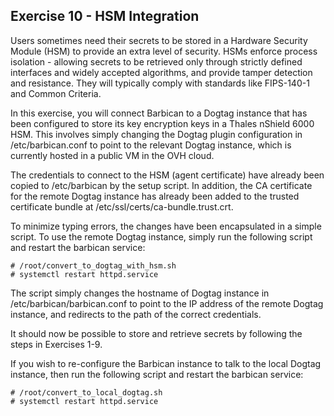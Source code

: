 ## Exercise 10 - HSM Integration
Users sometimes need their secrets to be stored in a Hardware Security Module (HSM) to provide an extra level of security.  HSMs enforce process isolation - allowing secrets to be retrieved only through strictly defined interfaces and widely accepted algorithms, and provide tamper detection and resistance.  They will typically comply with standards like FIPS-140-1 and Common Criteria.

In this exercise, you will connect Barbican to a Dogtag instance that has been configured to store its key encryption keys in a Thales nShield 6000 HSM.  This involves simply changing the Dogtag plugin configuration in /etc/barbican.conf to point to the relevant Dogtag instance, which is currently hosted in a public VM in the OVH cloud.

The credentials to connect to the HSM (agent certificate) have already been copied to /etc/barbican by the setup script.  In addition, the CA certificate for the remote Dogtag instance has already been added to the trusted certificate bundle at /etc/ssl/certs/ca-bundle.trust.crt.

To minimize typing errors, the changes have been encapsulated in a simple script.  To use the remote Dogtag instance, simply run the following script and restart the barbican service:

    # /root/convert_to_dogtag_with_hsm.sh
    # systemctl restart httpd.service

The script simply changes the hostname of Dogtag instance in /etc/barbican/barbican.conf to point to the IP address of the remote Dogtag instance, and redirects to the path of the correct credentials.

It should now be possible to store and retrieve secrets by following the steps in Exercises 1-9.

If you wish to re-configure the Barbican instance to talk to the local Dogtag instance, then run the following script and restart the barbican service:

    # /root/convert_to_local_dogtag.sh
    # systemctl restart httpd.service
